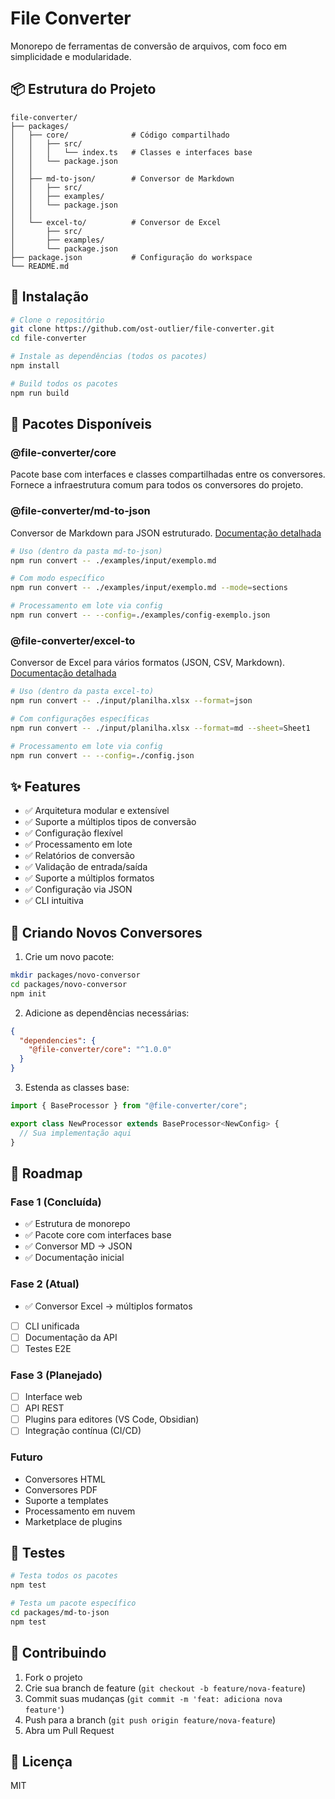 # File Converter

Monorepo de ferramentas de conversão de arquivos, com foco em simplicidade e modularidade.

## 📦 Estrutura do Projeto

```
file-converter/
├── packages/
│   ├── core/              # Código compartilhado
│   │   ├── src/
│   │   │   └── index.ts   # Classes e interfaces base
│   │   └── package.json
│   │
│   ├── md-to-json/        # Conversor de Markdown
│   │   ├── src/
│   │   ├── examples/
│   │   └── package.json
│   │
│   └── excel-to/          # Conversor de Excel
│       ├── src/
│       ├── examples/
│       └── package.json
├── package.json           # Configuração do workspace
└── README.md
```

## 🚀 Instalação

```bash
# Clone o repositório
git clone https://github.com/ost-outlier/file-converter.git
cd file-converter

# Instale as dependências (todos os pacotes)
npm install

# Build todos os pacotes
npm run build
```

## 📘 Pacotes Disponíveis

### @file-converter/core

Pacote base com interfaces e classes compartilhadas entre os conversores. Fornece a infraestrutura comum para todos os conversores do projeto.

### @file-converter/md-to-json

Conversor de Markdown para JSON estruturado. [Documentação detalhada](./packages/md-to-json/README.md)

```bash
# Uso (dentro da pasta md-to-json)
npm run convert -- ./examples/input/exemplo.md

# Com modo específico
npm run convert -- ./examples/input/exemplo.md --mode=sections

# Processamento em lote via config
npm run convert -- --config=./examples/config-exemplo.json
```

### @file-converter/excel-to

Conversor de Excel para vários formatos (JSON, CSV, Markdown). [Documentação detalhada](./packages/excel-to/README.md)

```bash
# Uso (dentro da pasta excel-to)
npm run convert -- ./input/planilha.xlsx --format=json

# Com configurações específicas
npm run convert -- ./input/planilha.xlsx --format=md --sheet=Sheet1

# Processamento em lote via config
npm run convert -- --config=./config.json
```

## ✨ Features

- ✅ Arquitetura modular e extensível
- ✅ Suporte a múltiplos tipos de conversão
- ✅ Configuração flexível
- ✅ Processamento em lote
- ✅ Relatórios de conversão
- ✅ Validação de entrada/saída
- ✅ Suporte a múltiplos formatos
- ✅ Configuração via JSON
- ✅ CLI intuitiva

## 🧩 Criando Novos Conversores

1. Crie um novo pacote:

```bash
mkdir packages/novo-conversor
cd packages/novo-conversor
npm init
```

2. Adicione as dependências necessárias:

```json
{
  "dependencies": {
    "@file-converter/core": "^1.0.0"
  }
}
```

3. Estenda as classes base:

```typescript
import { BaseProcessor } from "@file-converter/core";

export class NewProcessor extends BaseProcessor<NewConfig> {
  // Sua implementação aqui
}
```

## 🔮 Roadmap

### Fase 1 (Concluída)

- ✅ Estrutura de monorepo
- ✅ Pacote core com interfaces base
- ✅ Conversor MD → JSON
- ✅ Documentação inicial

### Fase 2 (Atual)

- ✅ Conversor Excel → múltiplos formatos
- [ ] CLI unificada
- [ ] Documentação da API
- [ ] Testes E2E

### Fase 3 (Planejado)

- [ ] Interface web
- [ ] API REST
- [ ] Plugins para editores (VS Code, Obsidian)
- [ ] Integração contínua (CI/CD)

### Futuro

- Conversores HTML
- Conversores PDF
- Suporte a templates
- Processamento em nuvem
- Marketplace de plugins

## 🧪 Testes

```bash
# Testa todos os pacotes
npm test

# Testa um pacote específico
cd packages/md-to-json
npm test
```

## 🤝 Contribuindo

1. Fork o projeto
2. Crie sua branch de feature (`git checkout -b feature/nova-feature`)
3. Commit suas mudanças (`git commit -m 'feat: adiciona nova feature'`)
4. Push para a branch (`git push origin feature/nova-feature`)
5. Abra um Pull Request

## 📄 Licença

MIT
